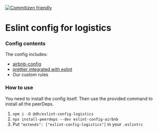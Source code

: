 [![Commitizen friendly](https://img.shields.io/badge/commitizen-friendly-brightgreen.svg)](http://commitizen.github.io/cz-cli/)
# Eslint config for logistics
### Config contents
The config includes: 

 - [airbnb-config](https://github.com/airbnb/javascript/tree/master/packages/eslint-config-airbnb)
 - [prettier integrated with eslint](https://prettier.io/docs/en/eslint.html#use-eslint-to-run-prettier)
 - Our custom rules

### How to use
You need to install the config itself. 
Then use the provided command to install all the peerDeps.
1) `npm i -D @dh/eslint-config-logistics`
2) `npx install-peerdeps --dev eslint-config-airbnb`
3) Put `"extends": ["eslint-config-logistics"]` in your `.eslintrc`
